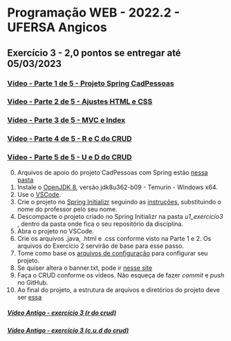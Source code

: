 # Programação WEB - 2022.2 - UFERSA Angicos
## Exercício 3 - 2,0 pontos se entregar até 05/03/2023

### [Vídeo - Parte 1 de 5 - Projeto Spring CadPessoas](https://drive.google.com/open?id=1JsB8iMsSz06AO6N1CkxrSqUoZzgRSD58)

### [Vídeo - Parte 2 de 5 - Ajustes HTML e CSS](https://drive.google.com/open?id=1KAldumLoLzS7jMwj8y4fNvh1-FxFat2u)

### [Vídeo - Parte 3 de 5 - MVC e Index](https://drive.google.com/open?id=1KHcTyx_Y7z6aqB3445f5E9VVjpl9a_an)

### [Vídeo - Parte 4 de 5 - R e C do CRUD](https://drive.google.com/open?id=1KRmQyi2G9mO3uT0ZH-FAy9HJplP9tv1L)

### [Vídeo - Parte 5 de 5 - U e D do CRUD](#)

0. Arquivos de apoio do projeto CadPessoas com Spring estão [nessa pasta](https://drive.google.com/open?id=17-KGWKYdf9qTHCMfD6ZVPP4DsKt-rjpZ)
1. Instale o [OpenJDK 8](https://adoptium.net/?variant=openjdk8&jvmVariant=hotspot), versão jdk8u362-b09 - Temurin - Windows x64.
2. Use o [VSCode](https://code.visualstudio.com/).
4. Crie o projeto no [Spring Initializr](https://start.spring.io/) seguindo as [instruções](https://drive.google.com/open?id=17htKMi-29yO4uio_4ObtZQA5SBqs5jgm), substituindo o nome do professor pelo seu nome.
5. Descompacte o projeto criado no Spring Initializr na pasta _u1_exercicio3_ , dentro da pasta onde fica o seu repositório da disciplina.
6. Abra o projeto no VSCode.
8. Crie os arquivos .java, .html e .css conforme visto na Parte 1 e 2. Os arquivos do Exercício 2 servirão de base para esse passo.
9.  Tome como base os [arquivos de configuração](https://drive.google.com/open?id=1KHCRiDnNdD0np01QIibX6PQisLJKGed-) para configurar seu projeto.
10. Se quiser altera o banner.txt, pode ir [nesse site](https://patorjk.com/software/taag/#p=display&f=Big&t=PWEB%202022.2)
11. Faça o CRUD conforme os vídeos. Não esqueça de fazer _commit_ e _push_ no GitHub.
12. Ao final do projeto, a estrutura de arquivos e diretórios do projeto deve ser [essa](https://drive.google.com/open?id=17dJrwgpZTMi8ZsBrLPAGze9HF-SsyqlO)









##### [Vídeo Antigo - exercício 3 (r do crud)](https://drive.google.com/file/d/1s0j2dqfTjcpiWqMlyD0KhSJJy4AV0g9p)

##### [Vídeo Antigo - exercício 3 (c,u,d do crud)](https://drive.google.com/file/d/1MRpWvcjpqkehnb9pfSC1Jj38eeOylg_0)